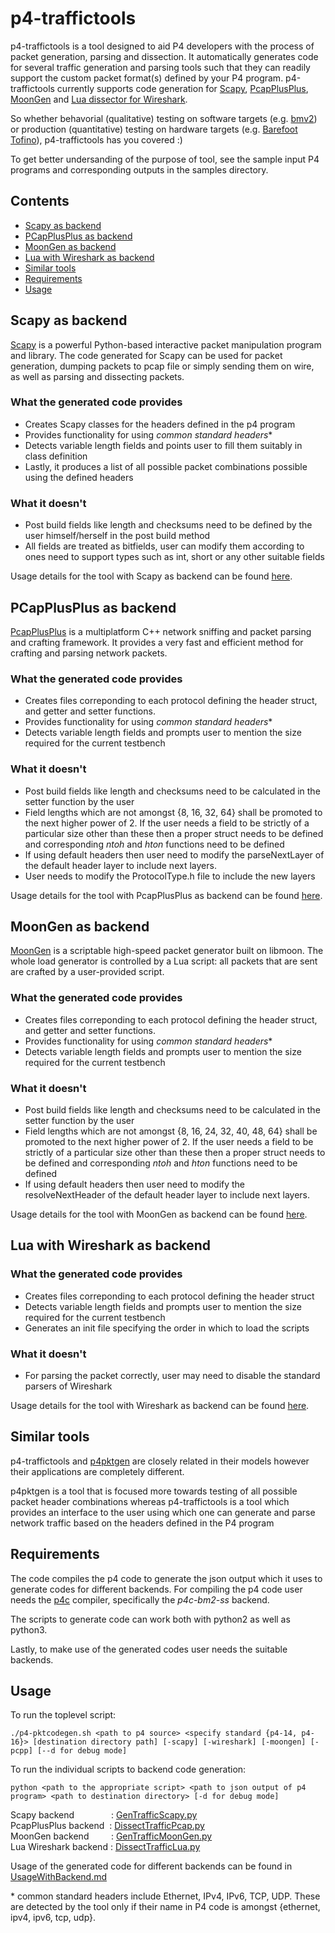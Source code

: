 # p4-traffictools

p4-traffictools is a tool designed to aid P4 developers with the process of packet generation, parsing and dissection. It automatically generates code for several traffic generation and parsing tools such that they can readily support the custom packet format(s) defined by your P4 program. p4-traffictools currently supports code generation for [Scapy](https://scapy.net), [PcapPlusPlus](https://github.com/seladb/PcapPlusPlus), [MoonGen](https://github.com/emmericp/MoonGen/) and [Lua dissector for Wireshark](https://wiki.wireshark.org/Lua/Dissectors).

So whether behavorial (qualitative) testing on software targets (e.g. [bmv2](https://github.com/p4lang/behavioral-model)) or production (quantitative) testing on hardware targets (e.g. [Barefoot Tofino](https://barefootnetworks.com/products/brief-tofino/)), p4-traffictools has you covered :)

To get better undersanding of the purpose of tool, see the sample input P4 programs and corresponding outputs in the samples directory.

## Contents
* [Scapy as backend](#scapy-as-backend)
* [PCapPlusPlus as backend](#pcapplusplus-as-backend)
* [MoonGen as backend](#moongen-as-backend)
* [Lua with Wireshark as backend](#lua-with-wireshark-as-backend)
* [Similar tools](#similar-tools)
* [Requirements](#requirements)
* [Usage](#usage)

## Scapy as backend

[Scapy](https://scapy.net/) is a powerful Python-based interactive packet manipulation program and library. The code generated for Scapy can be used for packet generation, dumping packets to pcap file or simply sending them on wire, as well as parsing and dissecting packets.

### What the generated code provides
* Creates Scapy classes for the headers defined in the p4 program
* Provides functionality for using _common standard headers_*
* Detects variable length fields and points user to fill them suitably in class definition
* Lastly, it produces a list of all possible packet combinations possible using the defined headers


### What it doesn't
* Post build fields like length and checksums need to be defined by the user himself/herself in the post build method
* All fields are treated as bitfields, user can modify them according to ones need to support types such as int, short or any other suitable fields

Usage details for the tool with Scapy as backend can be found [here](UsageWithBackend.md#using-scapy-code).

## PCapPlusPlus as backend
[PcapPlusPlus](http://seladb.github.io/PcapPlusPlus-Doc) is a multiplatform C++ network sniffing and packet parsing and crafting framework. It provides a very fast and efficient method for crafting and parsing network packets.

### What the generated code provides
* Creates files correponding to each protocol defining the header struct, and getter and setter functions.
* Provides functionality for using _common standard headers_*
* Detects variable length fields and prompts user to mention the size required for the current testbench

### What it doesn't
* Post build fields like length and checksums need to be calculated in the setter function by the user
* Field lengths which are not amongst {8, 16, 32, 64} shall be promoted to the next higher power of 2. If the user needs a field to be strictly of a particular size other than these then a proper struct needs to be defined and corresponding _ntoh_ and _hton_ functions need to be defined
* If using default headers then user need to modify the parseNextLayer of the default header layer to include next layers.
* User needs to modify the ProtocolType.h file to include the new layers

Usage details for the tool with PcapPlusPlus as backend can be found [here](UsageWithBackend.md#using-pcapplusplus-code).

## MoonGen as backend
[MoonGen](https://github.com/emmericp/MoonGen) is a scriptable high-speed packet generator built on libmoon. The whole load generator is controlled by a Lua script: all packets that are sent are crafted by a user-provided script. 

### What the generated code provides
* Creates files correponding to each protocol defining the header struct, and getter and setter functions.
* Provides functionality for using _common standard headers_*
* Detects variable length fields and prompts user to mention the size required for the current testbench

### What it doesn't
* Post build fields like length and checksums need to be calculated in the setter function by the user
* Field lengths which are not amongst {8, 16, 24, 32, 40, 48, 64} shall be promoted to the next higher power of 2. If the user needs a field to be strictly of a particular size other than these then a proper struct needs to be defined and corresponding _ntoh_ and _hton_ functions need to be defined
* If using default headers then user need to modify the resolveNextHeader of the default header layer to include next layers.

Usage details for the tool with MoonGen as backend can be found [here](UsageWithBackend.md#using-moongen-code).

## Lua with Wireshark as backend
### What the generated code provides
* Creates files correponding to each protocol defining the header struct
* Detects variable length fields and prompts user to mention the size required for the current testbench
* Generates an init file specifying the order in which to load the scripts

### What it doesn't
* For parsing the packet correctly, user may need to disable the standard parsers of Wireshark

Usage details for the tool with Wireshark as backend can be found [here](UsageWithBackend.md#using-lua-dissectors-for-wireshark-or-tshark).


## Similar tools
p4-traffictools and [p4pktgen](https://github.com/p4pktgen/p4pktgen) are closely related in their models however their applications are completely different.

p4pktgen is a tool that is focused more towards testing of all possible packet header combinations
whereas p4-traffictools is a tool which provides an interface to the user using which one can generate and parse network traffic based on the headers defined in the P4 program

## Requirements
The code compiles the p4 code to generate the json output which it uses to generate codes for different backends.
For compiling the p4 code user needs the [p4c](https://github.com/p4lang/p4c) compiler, specifically the _p4c-bm2-ss_ backend.

The scripts to generate code can work both with python2 as well as python3.

Lastly, to make use of the generated codes user needs the suitable backends.

## Usage

To run the toplevel script:
```
./p4-pktcodegen.sh <path to p4 source> <specify standard {p4-14, p4-16}> [destination directory path] [-scapy] [-wireshark] [-moongen] [-pcpp] [--d for debug mode]
```

To run the individual scripts to backend code generation:
```
python <path to the appropriate script> <path to json output of p4 program> <path to destination directory> [-d for debug mode]
```

Scapy backend &nbsp; &nbsp; &nbsp;&nbsp; &nbsp;&nbsp; &nbsp; &nbsp; : [GenTrafficScapy.py](src/GenTrafficScapy.py) <br>
PcapPlusPlus backend &nbsp;: [DissectTrafficPcap.py](src/DissectTrafficPcap.py) <br>
MoonGen backend &nbsp; &nbsp;&nbsp; &nbsp;&nbsp; : [GenTrafficMoonGen.py](src/GenTrafficMoonGen.py) <br>
Lua Wireshark backend : [DissectTrafficLua.py](src/DissectTrafficLua.py) <br>

Usage of the generated code for different backends can be found in [UsageWithBackend.md](UsageWithBackend.md)

\* common standard headers include Ethernet, IPv4, IPv6, TCP, UDP. These are detected by the tool only if their name in P4 code is amongst {ethernet, ipv4, ipv6, tcp, udp}.
